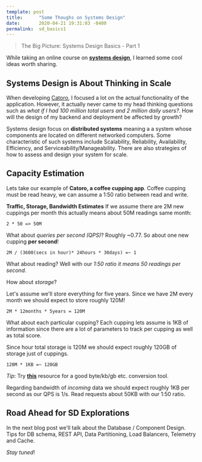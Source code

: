 ```yaml
---
template: post
title:      "Some Thoughs on Systems Design"
date:       2020-04-21 19:31:03 -0400
permalink:  sd_basics1
---
```


> The Big Picture: Systems Design Basics - Part 1

While taking an online course on [**systems design**](https://www.educative.io/courses/grokking-the-system-design-interview), I learned some cool ideas worth sharing.


## Systems Design is About Thinking in Scale

When developing [Catoro](https://catoro.now.sh/), I focused a lot on the actual functionality of the application. However, it actually never came to my head thinking questions such as *what if I had 100 million total users and 2 million daily users?*. How will the design of my backend and deployment be affected by growth?

Systems design focus on **distributed systems** meaning a a system whose components are located on different networked computers. Some characteristic of such systems include Scalability, Reliability, Availability, Efficiency, and Serviceability/Manageability. There are also strategies of how to assess and design your system for scale.

## Capacity Estimation

Lets take our example of **Catoro, a coffee cupping app**. Coffee cupping must be read heavy, we can assume a 1:50 ratio between read and write.

**Traffic, Storage, Bandwidth Estimates**
If we assume there are 2M new cuppings per month this actually means about 50M readings same month:

`2 * 50 => 50M`

What about *queries per second (QPS)*? Roughly ~0.77. So about one new cupping **per second**!

`2M / (3600(secs in hour)* 24hours * 30days) =~ 1`

What about reading? Well with our *1:50 ratio it means 50 readings per second*.

How about *storage*? 

Let's assume we'll store everything for five years. Since we have 2M every month we should expect to store roughly 120M!

`2M * 12months * 5years = 120M`

What about each particular cupping? Each cupping lets assume is 1KB of information since there are a lot of parameters to track per cupping as well as total score.

Since hour total storage is 120M we should expect roughly 120GB of storage just of cuppings.

`120M * 1KB =~ 120GB`

*Tip*: Try [**this**](https://whatsabyte.com/P1/byteconverter.htm) resource for a good byte/kb/gb etc. conversion tool.

Regarding bandwidth of *incoming* data we should expect roughly 1KB per second as our QPS is 1/s. Read requests about 50KB with our 1:50 ratio.

## Road Ahead for SD Explorations

In the next blog post we'll talk about the Database / Component Design. Tips for DB schema, REST API, Data Partitioning, Load Balancers, Telemetry and Cache.

*Stay tuned*!